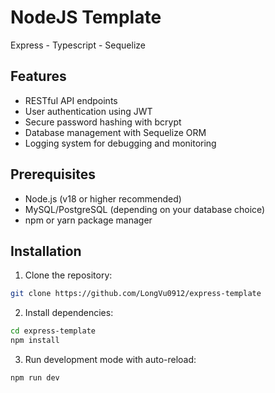 # NodeJS Template

Express - Typescript - Sequelize

## Features

- RESTful API endpoints
- User authentication using JWT
- Secure password hashing with bcrypt
- Database management with Sequelize ORM
- Logging system for debugging and monitoring

## Prerequisites

- Node.js (v18 or higher recommended)
- MySQL/PostgreSQL (depending on your database choice)
- npm or yarn package manager

## Installation

1. Clone the repository: 
```sh
git clone https://github.com/LongVu0912/express-template
```

2. Install dependencies:
```sh
cd express-template
npm install
```

3. Run development mode with auto-reload:

```sh
npm run dev
```